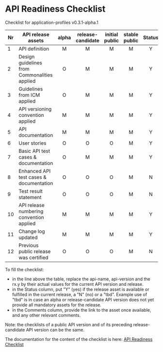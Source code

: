 # API Readiness Checklist

Checklist for application-profiles v0.3.1-alpha.1

| Nr | API release assets  | alpha | release-candidate |  initial<br>public | stable<br> public | Status | Comments |
|----|----------------------------------------------|:-----:|:-----------------:|:-------:|:------:|:----:|----|
|  1 | API definition                               |   M   |         M         |    M    |    M   | Y    | [link](/code/API_definitions/application-profiles.yaml) |
|  2 | Design guidelines from Commonalities applied |   O   |         M         |    M    |    M   | Y  |      |
|  3 | Guidelines from ICM applied                  |   O   |         M         |    M    |    M   | Y    |      |
|  4 | API versioning convention applied            |   M   |         M         |    M    |    M   | Y    |      |
|  5 | API documentation                            |   M   |         M         |    M    |    M   | Y    | inline in YAML |
|  6 | User stories                                 |   O   |         O         |    O    |    M   | Y    | [link](/documentation/API_documentation/ConnectivityInsights-User-Story.md) |
|  7 | Basic API test cases & documentation         |   O   |         M         |    M    |    M   | Y  | [link](/code/Test_definitions/application-profiles.feature) |
|  8 | Enhanced API test cases & documentation      |   O   |         O         |    O    |    M   | N    |  |
|  9 | Test result statement                        |   O   |         O         |    O    |    M   | N    |      |
| 10 | API release numbering convention applied     |   M   |         M         |    M    |    M   | Y    |      |
| 11 | Change log updated                           |   M   |         M         |    M    |    M   | Y  |  |
| 12 | Previous public release was certified        |   O   |         O         |    O    |    M   | N    |      |

To fill the checklist:
- in the line above the table, replace the api-name, api-version and the rx.y by their actual values for the current API version and release.
- in the Status column, put "Y" (yes) if the release asset is available or fulfilled in the current release, a "N" (no) or a "tbd". Example use of "tbd" is in case an alpha or release-candidate API version does not yet provide all mandatory assets for the release.
- in the Comments column, provide the link to the asset once available, and any other relevant comments.

Note: the checklists of a public API version and of its preceding release-candidate API version can be the same.

The documentation for the content of the checklist is here: [API Readiness Checklist](https://wiki.camaraproject.org/x/AgAVAQ)
